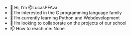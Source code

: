 - 👋 Hi, I’m @LucasPFAva
- 👀 I’m interested in the C programming language family
- 🌱 I’m currently learning Python and Webdevelopment
- 💞️ I’m looking to collaborate on the projects of our school
- 📫 How to reach me: None

<!---
LucasPFAva/LucasPFAva is a ✨ special ✨ repository because its `README.md` (this file) appears on your GitHub profile.
You can click the Preview link to take a look at your changes.
--->
